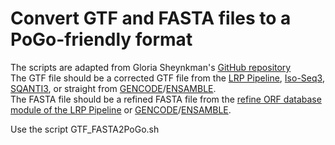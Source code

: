 # Convert GTF and FASTA files to a PoGo-friendly format
The scripts are adapted from Gloria Sheynkman's [GitHub repository](https://github.com/sheynkman-lab/Gloria-Sheynkman/tree/main/Convert_PacBio_Protein_GTF_FASTA_to_Pogo_Compatible) <br />
The GTF file should be a corrected GTF file from the [LRP Pipeline](https://github.com/efwatts/LRP_Troubleshooting/07_make_cds_gtf), [Iso-Seq3](https://github.com/ylipacbio/IsoSeq3), [SQANTI3](https://github.com/ConesaLab/SQANTI3), or straight from [GENCODE](https://www.gencodegenes.org/)/[ENSAMBLE](https://useast.ensembl.org/index.html). <br />
The FASTA file should be a refined FASTA file from the [refine ORF database module of the LRP Pipeline](https://github.com/efwatts/LRP_Troubleshooting/tree/main/06_refine_orf_database) or [GENCODE](https://www.gencodegenes.org/)/[ENSAMBLE](https://useast.ensembl.org/index.html). <br />

Use the script GTF_FASTA2PoGo.sh 

